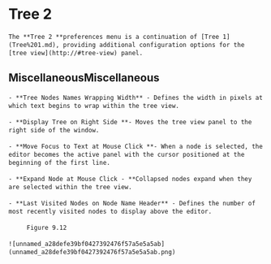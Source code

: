 
# Tree 2


	The **Tree 2 **preferences menu is a continuation of [Tree 1](Tree%201.md), providing additional configuration options for the [tree view](http://#tree-view) panel.

 ## MiscellaneousMiscellaneous

	- **Tree Nodes Names Wrapping Width** - Defines the width in pixels at which text begins to wrap within the tree view.

	- **Display Tree on Right Side **- Moves the tree view panel to the right side of the window.

	- **Move Focus to Text at Mouse Click **- When a node is selected, the editor becomes the active panel with the cursor positioned at the beginning of the first line.

	- **Expand Node at Mouse Click - **Collapsed nodes expand when they are selected within the tree view.

	- **Last Visited Nodes on Node Name Header** - Defines the number of most recently visited nodes to display above the editor.
	
		 Figure 9.12
		
	![unnamed_a28defe39bf0427392476f57a5e5a5ab](unnamed_a28defe39bf0427392476f57a5e5a5ab.png)
